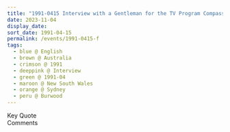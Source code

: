 ```yaml
---
title: "1991-0415 Interview with a Gentleman for the TV Program Compass of ABC, Garden, Āśhram, 10 Clarence Street, Burwood, Sydney, New South Wales, Australia"
date: 2023-11-04
display_date: 
sort_date: 1991-04-15
permalink: /events/1991-0415-f
tags:
  - blue @ English
  - brown @ Australia
  - crimson @ 1991
  - deeppink @ Interview
  - green @ 1991-04
  - maroon @ New South Wales
  - orange @ Sydney
  - peru @ Burwood
---
```


<wave-list>
  <list-title color="green" width="75">Key Quote</list-title>
  <list-item color="BlanchedAlmond"  width="200"></list-item>
  <list-item color="Lavender"></list-item>
  <list-item color="BlanchedAlmond"></list-item>
</wave-list>

<br>

<wave-list>
  <list-title color="green" width="75">Comments</list-title>
  <list-item color="BlanchedAlmond"  width="200"></list-item>
  <list-item color="Lavender"></list-item>
  <list-item color="BlanchedAlmond"></list-item>
</wave-list>